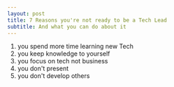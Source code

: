 ```yaml
---
layout: post
title: 7 Reasons you're not ready to be a Tech Lead
subtitle: And what you can do about it
---
```


1. you spend more time learning new Tech
2. you keep knowledge to yourself
3. you focus on tech not business
4. you don't present
5. you don't develop others
